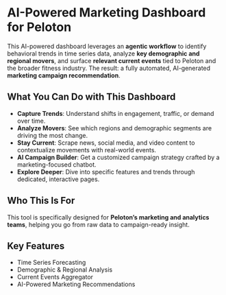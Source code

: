 # AI-Powered Marketing Dashboard for Peloton

This AI-powered dashboard leverages an **agentic workflow** to identify behavioral trends in time series data, analyze **key demographic and regional movers**, and surface **relevant current events** tied to Peloton and the broader fitness industry. The result: a fully automated, AI-generated **marketing campaign recommendation**.

## What You Can Do with This Dashboard

- **Capture Trends**: Understand shifts in engagement, traffic, or demand over time.
- **Analyze Movers**: See which regions and demographic segments are driving the most change.
- **Stay Current**: Scrape news, social media, and video content to contextualize movements with real-world events.
- **AI Campaign Builder**: Get a customized campaign strategy crafted by a marketing-focused chatbot.
- **Explore Deeper**: Dive into specific features and trends through dedicated, interactive pages.

## Who This Is For

This tool is specifically designed for **Peloton’s marketing and analytics teams**, helping you go from raw data to campaign-ready insight.

## Key Features

- Time Series Forecasting
- Demographic & Regional Analysis
- Current Events Aggregator
- AI-Powered Marketing Recommendations
